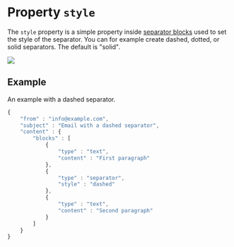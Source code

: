 # Property `style`

The `style` property is a simple property inside [separator blocks](copernica-docs:ResponsiveEmail/json/block-separator)
used to set the style of the separator. You can for example create dashed, 
dotted, or solid separators. The default is "solid".

![](copernica-docs:ResponsiveEmail/images/separator-style-options.png)

## Example

An example with a dashed separator.

```javascript
{
    "from" : "info@example.com",
    "subject" : "Email with a dashed separator",
    "content" : {
        "blocks" : [ 
            {
                "type" : "text",
                "content" : "First paragraph"
            }, 
            {
                "type" : "separator",
                "style" : "dashed"
            }, 
            {
                "type" : "text",
                "content" : "Second paragraph"
            } 
        ]
    }
}
```
